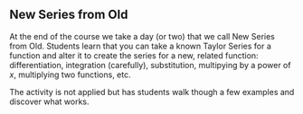 ## New Series from Old

At the end of the course we take a day (or two) that we call New Series from Old.  Students learn that you can take a known Taylor Series for a function and alter it to create the series for a new, related function: differentiation, integration (carefully), substitution, multipying by a power of $x$, multiplying two functions, etc.  

The activity is not applied but has students walk though a few examples and discover what works.  
